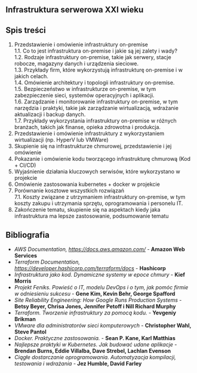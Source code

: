 ## Infrastruktura serwerowa XXI wieku


## Spis treści

  1. Przedstawienie i omówienie infrastruktury on-premise<br>
    1.1. Co to jest infrastruktura on-premise i jakie są jej zalety i wady?<br>
    1.2. Rodzaje infrastruktury on-premise, takie jak serwery, stacje robocze, magazyny danych i urządzenia sieciowe.<br>
    1.3. Przykłady firm, które wykorzystują infrastrukturę on-premise i w jakich celach.<br>
    1.4. Omówienie architektury i topologii infrastruktury on-premise.<br>
    1.5. Bezpieczeństwo w infrastrukturze on-premise, w tym zabezpieczenie sieci, systemów operacyjnych i aplikacji.<br>
    1.6. Zarządzanie i monitorowanie infrastruktury on-premise, w tym narzędzia i praktyki, takie jak zarządzanie wirtualizacją, wdrażanie aktualizacji i backup     danych.<br>
    1.7. Przykłady wykorzystania infrastruktury on-premise w różnych branżach, takich jak finanse, opieka zdrowotna i produkcja.
  2. Przedstawienie i omówienie infrastruktury z wykorzystaniem wirtualizacji (np. HyperV lub VMWare)
  3. Skupienie się na infrastrukturze chmurowej, przedstawienie i jej omówienie
  4. Pokazanie i omówienie kodu tworzącego infrastrukturę chmurową (Kod + CI/CD)
  5. Wyjaśnienie działania  kluczowych serwisów, które wykorzystano w projekcie
  6. Omówienie zastosowania kubernetes + docker w projekcie
  7. Porównanie kosztowe wszystkich rozwiązań<br>
    7.1. Koszty związane z utrzymaniem infrastruktury on-premise, w tym koszty zakupu i utrzymania sprzętu, oprogramowania i personelu IT.
  8. Zakończenie tematu, skupienie się na aspektach kiedy jaka infrastruktura ma lepsze zastosowanie, podsumowanie tematu

## Bibliografia

* _AWS Documentation, https://docs.aws.amazon.com/_ - __Amazon Web Services__
* _Terraform Documentation, https://developer.hashicorp.com/terraform/docs_ - __Hashicorp__
* _Infrastruktura jako kod. Dynamiczne systemy w epoce chmury_ - __Kief Morris__
* _Projekt Feniks. Powieść o IT, modelu DevOps i o tym, jak pomóc firmie w odniesieniu sukcesu_ - __Gene Kim, Kevin Behr, George Spafford__
* _Site Reliability Engineering: How Google Runs Production Systems_ - __Betsy Beyer, Chrisa Jones, Jennifer Petoff i Nill Richard Murphy__
* _Terraform. Tworzenie infrastruktury za pomocą kodu._ - __Yevgeniy Brikman__
* _VMware dla administratorów sieci komputerowych_ - __Christopher Wahl, Steve Pantol__
* _Docker. Praktyczne zastosowania._ - __Sean P. Kane, Karl Matthias__
* _Najlepsze praktyki w Kubernetes. Jak budować udane aplikacje_ - __Brendan Burns, Eddie Villalba, Dave Strebel, Lachlan Evenson__
* _Ciągłe dostarczanie oprogramowania. Automatyzacja kompilacji, testowania i wdrażania_ - __Jez Humble, David Farley__

